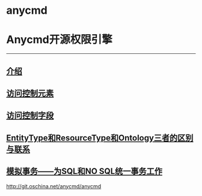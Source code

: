 anycmd
======
# Anycmd开源权限引擎
---

## [介绍][1] ##
## [访问控制元素][2] ##
## [访问控制字段][3] ##
## [EntityType和ResourceType和Ontology三者的区别与联系][4] ##
## [模拟事务——为SQL和NO SQL统一事务工作][5] ##

[1]: https://github.com/anycmd/anycmd/wiki/overview
[2]: https://github.com/anycmd/anycmd/wiki/elements
[3]: https://github.com/anycmd/anycmd/wiki/acField
[4]: https://github.com/anycmd/anycmd/wiki/ontology-resourceType-entityType
[5]: https://github.com/anycmd/anycmd/wiki/%E6%A8%A1%E6%8B%9F%E4%BA%8B%E5%8A%A1%E2%80%94%E2%80%94%E4%B8%BASQL%E5%92%8CNO-SQL%E7%BB%9F%E4%B8%80%E4%BA%8B%E5%8A%A1%E5%B7%A5%E4%BD%9C
http://git.oschina.net/anycmd/anycmd
